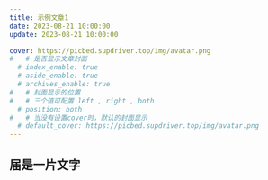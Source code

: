 ```yaml
---
title: 示例文章1
date: 2023-08-21 10:00:00
update: 2023-08-21 10:00:00

cover: https://picbed.supdriver.top/img/avatar.png
#   # 是否显示文章封面
  # index_enable: true
  # aside_enable: true
  # archives_enable: true
#   # 封面显示的位置
#   # 三个值可配置 left , right , both
  # position: both
#   # 当没有设置cover时，默认的封面显示
  # default_cover: https://picbed.supdriver.top/img/avatar.png
---
```

## 届是一片文字
